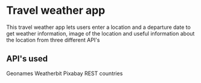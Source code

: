 # Travel weather app

This travel weather app lets users enter a location and a departure date to get weather information, image of the location and useful information about the location from three different API's

##  API's used

Geonames
Weatherbit
Pixabay
REST countries 
